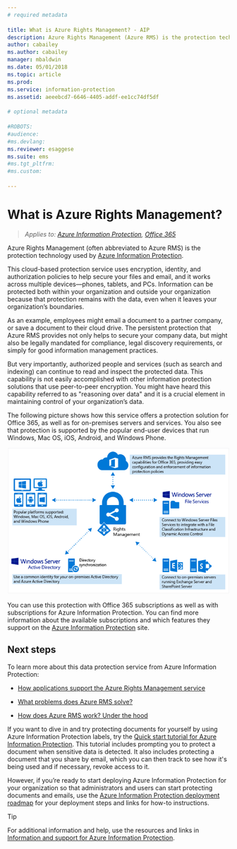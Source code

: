 ```yaml
---
# required metadata

title: What is Azure Rights Management? - AIP
description: Azure Rights Management (Azure RMS) is the protection technology used by Azure Information Protection.
author: cabailey
ms.author: cabailey
manager: mbaldwin
ms.date: 05/01/2018
ms.topic: article
ms.prod:
ms.service: information-protection
ms.assetid: aeeebcd7-6646-4405-addf-ee1cc74df5df

# optional metadata

#ROBOTS:
#audience:
#ms.devlang:
ms.reviewer: esaggese
ms.suite: ems
#ms.tgt_pltfrm:
#ms.custom:

---
```


# What is Azure Rights Management?

>*Applies to: [Azure Information Protection](https://azure.microsoft.com/pricing/details/information-protection), [Office 365](http://download.microsoft.com/download/E/C/F/ECF42E71-4EC0-48FF-AA00-577AC14D5B5C/Azure_Information_Protection_licensing_datasheet_EN-US.pdf)*


Azure Rights Management (often abbreviated to Azure RMS) is the protection technology used by [Azure Information Protection](what-is-information-protection.md).

This cloud-based protection service uses encryption, identity, and authorization policies to help secure your files and email, and it works across multiple devices—phones, tablets, and PCs. Information can be protected both within your organization and outside your organization because that protection remains with the data, even when it leaves your organization’s boundaries.

As an example, employees might email a document to a partner company, or save a document to their cloud drive. The persistent protection that Azure RMS provides not only helps to secure your company data, but might also be legally mandated for compliance, legal discovery requirements, or simply for good information management practices.

But very importantly, authorized people and services (such as search and indexing) can continue to read and inspect the protected data. This capability is not easily accomplished with other information protection solutions that use peer-to-peer encryption. You might have heard this capability referred to as "reasoning over data" and it is a crucial element in maintaining control of your organization’s data.

The following picture shows how this service offers a protection solution for Office 365, as well as for on-premises servers and services. You also see that protection is supported by the popular end-user devices that run Windows, Mac OS, iOS, Android, and Windows Phone.


![How Azure RMS works](./media/AzRMS_elements.png)

You can use this protection with Office 365 subscriptions as well as with subscriptions for Azure Information Protection. You can find more information about the available subscriptions and which features they support on the [Azure Information Protection](https://azure.microsoft.com/pricing/details/information-protection/) site.

## Next steps

To learn more about this data protection service from Azure Information Protection:

- [How applications support the Azure Rights Management service](applications-support.md)

- [What problems does Azure RMS solve?](azure-rms-problems-it-solves.md)

- [How does Azure RMS work? Under the hood](how-does-it-work.md)

If you want to dive in and try protecting documents for yourself by using Azure Information Protection labels, try the [Quick start tutorial for Azure Information Protection](infoprotect-quick-start-tutorial.md). This tutorial includes prompting you to protect a document when sensitive data is detected. It also includes protecting a document that you share by email, which you can then track to see how it's being used and if necessary, revoke access to it.

However, if you’re ready to start deploying Azure Information Protection for your organization so that administrators and users can start protecting documents and emails, use the [Azure Information Protection deployment roadmap](deployment-roadmap.md) for your deployment steps and links for how-to instructions.

> [!TIP]
> For additional information and help, use the resources and links in [Information and support for Azure Information Protection](information-support.md).
